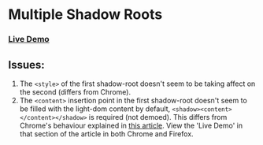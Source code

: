 # Multiple Shadow Roots

### [Live Demo](http://wilsonpage.github.io/shadow-dom/multiple-shadow-roots)

## Issues:

1. The `<style>` of the first shadow-root doesn't seem to be taking affect on the second (differs from Chrome).
2. The `<content>` insertion point in the first shadow-root doesn't seem to be filled with the light-dom content by default, `<shadow><content></content></shadow>` is required (not demoed). This differs from Chrome's behaviour explained in [this article](www.html5rocks.com/en/tutorials/webcomponents/shadowdom-301/#toc-shadow-insertion). View the 'Live Demo' in that section of the article in both Chrome and Firefox.
